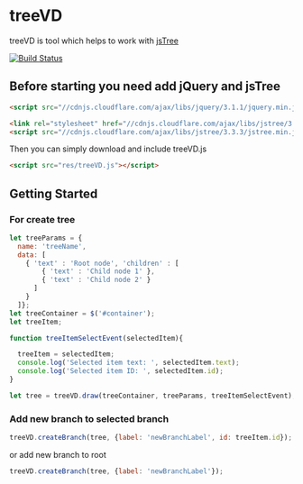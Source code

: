 # treeVD
treeVD is tool which helps to work with [jsTree](https://www.jstree.com/)

[![Build Status](https://travis-ci.org/shubo/treeVD.svg?branch=master)](https://travis-ci.org/shubo/treeVD)

## Before starting you need add jQuery and jsTree

```html
<script src="//cdnjs.cloudflare.com/ajax/libs/jquery/3.1.1/jquery.min.js"></script>

<link rel="stylesheet" href="//cdnjs.cloudflare.com/ajax/libs/jstree/3.3.3/themes/default/style.min.css" />
<script src="//cdnjs.cloudflare.com/ajax/libs/jstree/3.3.3/jstree.min.js"></script>
```
Then you can simply download and include treeVD.js

```html
<script src="res/treeVD.js"></script>
```

## Getting Started
### For create tree

```javascript
let treeParams = {
  name: 'treeName',
  data: [    
    { 'text' : 'Root node', 'children' : [
        { 'text' : 'Child node 1' },
        { 'text' : 'Child node 2' }
      ]
    }
  ]};
let treeContainer = $('#container');
let treeItem;

function treeItemSelectEvent(selectedItem){

  treeItem = selectedItem;
  console.log('Selected item text: ', selectedItem.text);
  console.log('Selected item ID: ', selectedItem.id);
}

let tree = treeVD.draw(treeContainer, treeParams, treeItemSelectEvent);
```
### Add new branch to selected branch

```javascript
treeVD.createBranch(tree, {label: 'newBranchLabel', id: treeItem.id});
```
or add new branch to root
```javascript
treeVD.createBranch(tree, {label: 'newBranchLabel'});
```
